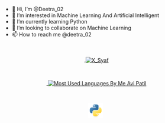 - 👋 Hi, I’m @Deetra_02
- 👀 I’m interested in Machine Learning And Artificial Intelligent
- 🌱 I’m currently learning Python
- 💞️ I’m looking to collaborate on Machine Learning
- 📫 How to reach me @deetra_02

<!---
Still learn
--->


<br><a href="#"><p align="center">&nbsp;<img align="center" href="https://github.com/Ditra02" src="https://github-readme-stats.vercel.app/api?username=Ditra02&theme=algolia&show_icons=true" alt="X_Syaf"/></p></a>


<br><a href="#"><p align="center">&nbsp;<img align="center" src="https://github-readme-stats.vercel.app/api/top-langs/?username=Ditra02&theme=algolia&layout=compact&langs_count=10&hide_border=true&show_icons=true" alt="Most Used Languages By Me Avi Patil"/></p></a><br>


<p align="center">
<code><a href="https://www.python.org" target="_blank"><img src="https://raw.githubusercontent.com/devicons/devicon/master/icons/python/python-original.svg" alt="python" width="40" height="40"/></a></code>&nbsp;
